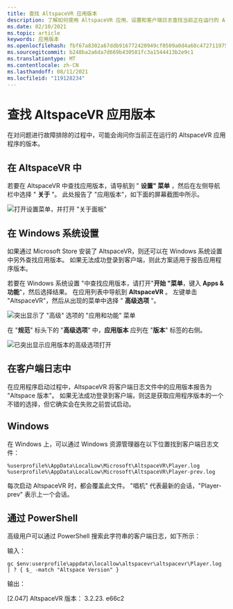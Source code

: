 ```yaml
---
title: 查找 AltspaceVR 应用版本
description: 了解如何使用 AltspaceVR 应用、设置和客户端日志查找当前正在运行的 AltspaceVR 的版本。
ms.date: 02/10/2021
ms.topic: article
keywords: 应用版本
ms.openlocfilehash: fbf67a8302a67ddb916772420949cf0509a0d4a60c472711975c651862438b93
ms.sourcegitcommit: b248ba2a6da7d669b430581fc3a1544413b2e9c1
ms.translationtype: MT
ms.contentlocale: zh-CN
ms.lasthandoff: 08/11/2021
ms.locfileid: "119128234"
---
```

# <a name="finding-the-altspacevr-app-version"></a>查找 AltspaceVR 应用版本

在对问题进行故障排除的过程中，可能会询问你当前正在运行的 AltspaceVR 应用程序的版本。

## <a name="in-altspacevr"></a>在 AltspaceVR 中

若要在 AltspaceVR 中查找应用版本，请导航到 " **设置" 菜单** ，然后在左侧导航栏中选择 " **关于** "。 此处报告了 "应用版本"，如下面的屏幕截图中所示。

![打开设置菜单，并打开 "关于面板"](images/app-version-img-01.png)

## <a name="in-windows-system-settings"></a>在 Windows 系统设置

如果通过 Microsoft Store 安装了 AltspaceVR，则还可以在 Windows 系统设置中另外查找应用版本。  如果无法成功登录到客户端，则此方案适用于报告应用程序版本。

若要在 Windows 系统设置 "中查找应用版本，请打开"**开始 "菜单**，键入 **Apps & 功能**"，然后选择结果。 在应用列表中导航到 **AltspaceVR** 。 左键单击 "AltspaceVR"，然后从出现的菜单中选择 " **高级选项** "。

![突出显示了 "高级" 选项的 "应用和功能" 菜单](images/app-version-img-02.png)

在 "**规范**" 标头下的 "**高级选项**" 中，**应用版本** 应列在 "**版本**" 标签的右侧。

![已突出显示应用版本的高级选项打开](images/app-version-img-03.png)

## <a name="in-client-logs"></a>在客户端日志中

在应用程序启动过程中，AltspaceVR 将客户端日志文件中的应用版本报告为 "Altspace 版本"。 如果无法成功登录到客户端，则这是获取应用程序版本的一个不错的选择，但它确实会在失败之前尝试启动。

## <a name="windows"></a>Windows

在 Windows 上，可以通过 Windows 资源管理器在以下位置找到客户端日志文件：

```
%userprofile%\AppData\LocalLow\Microsoft\AltspaceVR\Player.log
%userprofile%\AppData\LocalLow\Microsoft\AltspaceVR\Player-prev.log
```

每次启动 AltspaceVR 时，都会覆盖此文件。 "唱机" 代表最新的会话，"Player-prev" 表示上一个会话。

## <a name="via-powershell"></a>通过 PowerShell

高级用户可以通过 PowerShell 搜索此字符串的客户端日志，如下所示：

输入：

```
gc $env:userprofile\appdata\locallow\altspacevr\altspacevr\Player.log | ? { $_ -match "Altspace Version" }
```

输出：

[2.047] AltspaceVR 版本： 3.2.23. e66c2